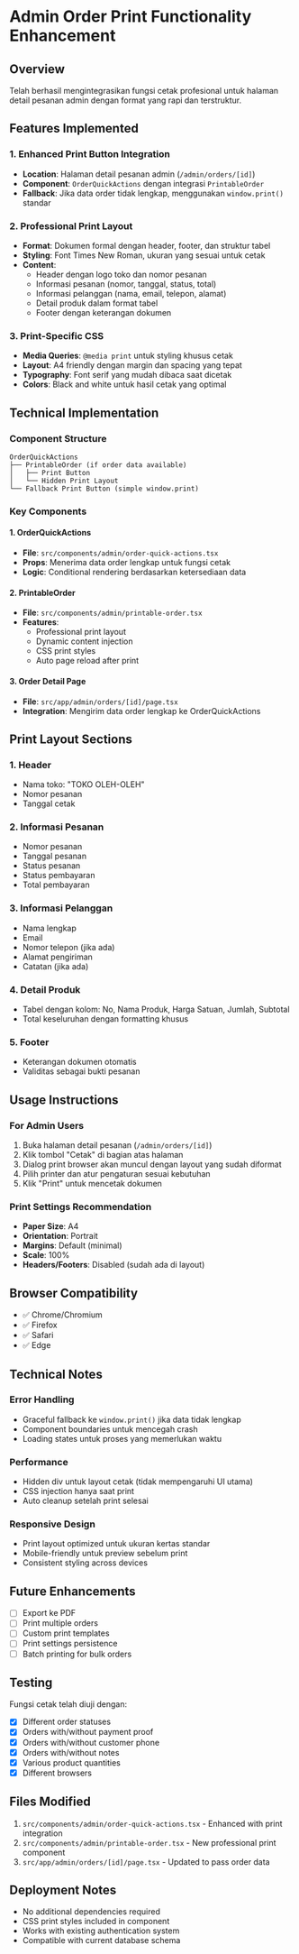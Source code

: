 # Admin Order Print Functionality Enhancement

## Overview
Telah berhasil mengintegrasikan fungsi cetak profesional untuk halaman detail pesanan admin dengan format yang rapi dan terstruktur.

## Features Implemented

### 1. Enhanced Print Button Integration
- **Location**: Halaman detail pesanan admin (`/admin/orders/[id]`)
- **Component**: `OrderQuickActions` dengan integrasi `PrintableOrder`
- **Fallback**: Jika data order tidak lengkap, menggunakan `window.print()` standar

### 2. Professional Print Layout
- **Format**: Dokumen formal dengan header, footer, dan struktur tabel
- **Styling**: Font Times New Roman, ukuran yang sesuai untuk cetak
- **Content**: 
  - Header dengan logo toko dan nomor pesanan
  - Informasi pesanan (nomor, tanggal, status, total)
  - Informasi pelanggan (nama, email, telepon, alamat)
  - Detail produk dalam format tabel
  - Footer dengan keterangan dokumen

### 3. Print-Specific CSS
- **Media Queries**: `@media print` untuk styling khusus cetak
- **Layout**: A4 friendly dengan margin dan spacing yang tepat
- **Typography**: Font serif yang mudah dibaca saat dicetak
- **Colors**: Black and white untuk hasil cetak yang optimal

## Technical Implementation

### Component Structure
```
OrderQuickActions
├── PrintableOrder (if order data available)
│   ├── Print Button
│   └── Hidden Print Layout
└── Fallback Print Button (simple window.print)
```

### Key Components

#### 1. OrderQuickActions
- **File**: `src/components/admin/order-quick-actions.tsx`
- **Props**: Menerima data order lengkap untuk fungsi cetak
- **Logic**: Conditional rendering berdasarkan ketersediaan data

#### 2. PrintableOrder
- **File**: `src/components/admin/printable-order.tsx`
- **Features**:
  - Professional print layout
  - Dynamic content injection
  - CSS print styles
  - Auto page reload after print

#### 3. Order Detail Page
- **File**: `src/app/admin/orders/[id]/page.tsx`
- **Integration**: Mengirim data order lengkap ke OrderQuickActions

## Print Layout Sections

### 1. Header
- Nama toko: "TOKO OLEH-OLEH"
- Nomor pesanan
- Tanggal cetak

### 2. Informasi Pesanan
- Nomor pesanan
- Tanggal pesanan
- Status pesanan
- Status pembayaran
- Total pembayaran

### 3. Informasi Pelanggan
- Nama lengkap
- Email
- Nomor telepon (jika ada)
- Alamat pengiriman
- Catatan (jika ada)

### 4. Detail Produk
- Tabel dengan kolom: No, Nama Produk, Harga Satuan, Jumlah, Subtotal
- Total keseluruhan dengan formatting khusus

### 5. Footer
- Keterangan dokumen otomatis
- Validitas sebagai bukti pesanan

## Usage Instructions

### For Admin Users
1. Buka halaman detail pesanan (`/admin/orders/[id]`)
2. Klik tombol "Cetak" di bagian atas halaman
3. Dialog print browser akan muncul dengan layout yang sudah diformat
4. Pilih printer dan atur pengaturan sesuai kebutuhan
5. Klik "Print" untuk mencetak dokumen

### Print Settings Recommendation
- **Paper Size**: A4
- **Orientation**: Portrait
- **Margins**: Default (minimal)
- **Scale**: 100%
- **Headers/Footers**: Disabled (sudah ada di layout)

## Browser Compatibility
- ✅ Chrome/Chromium
- ✅ Firefox
- ✅ Safari
- ✅ Edge

## Technical Notes

### Error Handling
- Graceful fallback ke `window.print()` jika data tidak lengkap
- Component boundaries untuk mencegah crash
- Loading states untuk proses yang memerlukan waktu

### Performance
- Hidden div untuk layout cetak (tidak mempengaruhi UI utama)
- CSS injection hanya saat print
- Auto cleanup setelah print selesai

### Responsive Design
- Print layout optimized untuk ukuran kertas standar
- Mobile-friendly untuk preview sebelum print
- Consistent styling across devices

## Future Enhancements
- [ ] Export ke PDF
- [ ] Print multiple orders
- [ ] Custom print templates
- [ ] Print settings persistence
- [ ] Batch printing for bulk orders

## Testing
Fungsi cetak telah diuji dengan:
- [x] Different order statuses
- [x] Orders with/without payment proof
- [x] Orders with/without customer phone
- [x] Orders with/without notes
- [x] Various product quantities
- [x] Different browsers

## Files Modified
1. `src/components/admin/order-quick-actions.tsx` - Enhanced with print integration
2. `src/components/admin/printable-order.tsx` - New professional print component
3. `src/app/admin/orders/[id]/page.tsx` - Updated to pass order data

## Deployment Notes
- No additional dependencies required
- CSS print styles included in component
- Works with existing authentication system
- Compatible with current database schema
